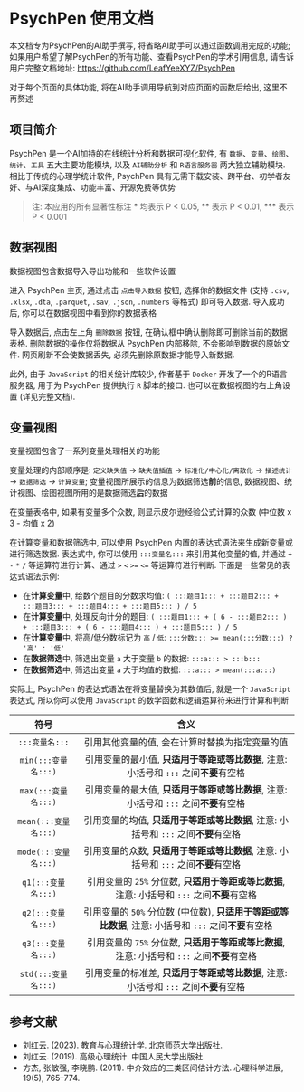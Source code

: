 # PsychPen 使用文档

本文档专为PsychPen的AI助手撰写, 将省略AI助手可以通过函数调用完成的功能; 如果用户希望了解PsychPen的所有功能、查看PsychPen的学术引用信息, 请告诉用户完整文档地址: <https://github.com/LeafYeeXYZ/PsychPen>

对于每个页面的具体功能, 将在AI助手调用导航到对应页面的函数后给出, 这里不再赘述

## 项目简介

PsychPen 是一个AI加持的在线统计分析和数据可视化软件, 有 `数据`、`变量`、`绘图`、`统计`、`工具` 五大主要功能模块, 以及 `AI辅助分析` 和 `R语言服务器` 两大独立辅助模块. 相比于传统的心理学统计软件, PsychPen 具有无需下载安装、跨平台、初学者友好、与AI深度集成、功能丰富、开源免费等优势

> 注: 本应用的所有显著性标注 \* 均表示 P < 0.05, \*\* 表示 P < 0.01, \*\*\* 表示 P < 0.001

## 数据视图

数据视图包含数据导入导出功能和一些软件设置

进入 PsychPen 主页, 通过点击 `点击导入数据` 按钮, 选择你的数据文件 (支持 `.csv`, `.xlsx`, `.dta`, `.parquet`, `.sav`, `.json`, `.numbers` 等格式) 即可导入数据. 导入成功后, 你可以在数据视图中看到你的数据表格

导入数据后, 点击左上角 `删除数据` 按钮, 在确认框中确认删除即可删除当前的数据表格. 删除数据的操作仅将数据从 PsychPen 内部移除, 不会影响到数据的原始文件. 网页刷新不会使数据丢失, 必须先删除原数据才能导入新数据.

此外, 由于 `JavaScript` 的相关统计库较少, 作者基于 `Docker` 开发了一个的R语言服务器, 用于为 PsychPen 提供执行 `R` 脚本的接口. 也可以在数据视图的右上角设置 (详见完整文档).

## 变量视图

变量视图包含了一系列变量处理相关的功能

变量处理的内部顺序是: `定义缺失值` -> `缺失值插值` -> `标准化/中心化/离散化` -> `描述统计` -> `数据筛选` -> `计算变量`; 变量视图所展示的信息为数据筛选**前**的信息, 数据视图、统计视图、绘图视图所用的是数据筛选**后**的数据

在变量表格中, 如果有变量多个众数, 则显示皮尔逊经验公式计算的众数 (中位数 x 3 - 均值 x 2)

在计算变量和数据筛选中, 可以使用 PsychPen 内置的表达式语法来生成新变量或进行筛选数据. 表达式中, 你可以使用 `:::变量名:::` 来引用其他变量的值, 并通过 `+` `-` `*` `/` 等运算符进行计算、通过 `>` `<` `>=` `<=` 等运算符进行判断. 下面是一些常见的表达式语法示例:

- 在**计算变量**中, 给数个题目的分数求均值: `( :::题目1::: + :::题目2::: + :::题目3::: + :::题目4::: + :::题目5::: ) / 5`
- 在**计算变量**中, 处理反向计分的题目: `( :::题目1::: + ( 6 - :::题目2::: ) + :::题目3::: + ( 6 - :::题目4::: ) + :::题目5::: ) / 5`
- 在**计算变量**中, 将高/低分数标记为 `高` / `低`: `:::分数::: >= mean(:::分数:::) ? '高' : '低'`
- 在**数据筛选**中, 筛选出变量 `a` 大于变量 `b` 的数据: `:::a::: > :::b:::`
- 在**数据筛选**中, 筛选出变量 `a` 大于均值的数据: `:::a::: > mean(:::a:::)`

实际上, PsychPen 的表达式语法在将变量替换为其数值后, 就是一个 `JavaScript` 表达式, 所以你可以使用 `JavaScript` 的数学函数和逻辑运算符来进行计算和判断

| 符号 | 含义 |
| :---: | :---: |
| `:::变量名:::` | 引用其他变量的值, 会在计算时替换为指定变量的值 |
| `min(:::变量名:::)` | 引用变量的最小值, **只适用于等距或等比数据**, 注意: 小括号和 `:::` 之间**不要**有空格 |
| `max(:::变量名:::)` | 引用变量的最大值, **只适用于等距或等比数据**, 注意: 小括号和 `:::` 之间**不要**有空格 |
| `mean(:::变量名:::)` | 引用变量的均值, **只适用于等距或等比数据**, 注意: 小括号和 `:::` 之间**不要**有空格 |
| `mode(:::变量名:::)` | 引用变量的众数, **只适用于等距或等比数据**, 注意: 小括号和 `:::` 之间**不要**有空格 |
|  `q1(:::变量名:::)` | 引用变量的 `25%` 分位数, **只适用于等距或等比数据**, 注意: 小括号和 `:::` 之间**不要**有空格 |
|  `q2(:::变量名:::)` | 引用变量的 `50%` 分位数 (中位数), **只适用于等距或等比数据**, 注意: 小括号和 `:::` 之间**不要**有空格 |
|  `q3(:::变量名:::)` | 引用变量的 `75%` 分位数, **只适用于等距或等比数据**, 注意: 小括号和 `:::` 之间**不要**有空格 |
| `std(:::变量名:::)` | 引用变量的标准差, **只适用于等距或等比数据**, 注意: 小括号和 `:::` 之间**不要**有空格 |

## 参考文献

- 刘红云. (2023). 教育与心理统计学. 北京师范大学出版社.
- 刘红云. (2019). 高级心理统计. 中国人民大学出版社.
- 方杰, 张敏强, 李晓鹏. (2011). 中介效应的三类区间估计方法. 心理科学进展, 19(5), 765–774.

